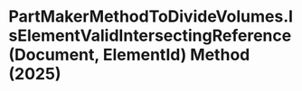 # PartMakerMethodToDivideVolumes.IsElementValidIntersectingReference(Document, ElementId) Method (2025)

﻿